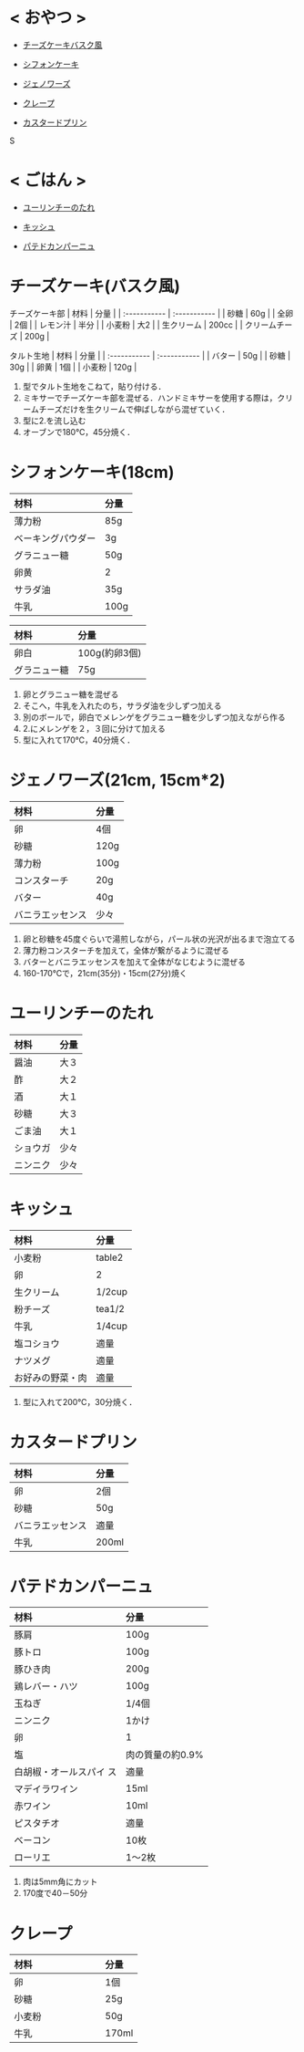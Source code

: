 # < おやつ >


* [チーズケーキバスク風](#チーズケーキバスク風)

* [シフォンケーキ](#シフォンケーキ18cm)

* [ジェノワーズ](#ジェノワーズ21cm-15cm2)

* [クレープ](#クレープ)

* [カスタードプリン](#カスタードプリン)

S
# < ごはん >

* [ユーリンチーのたれ](#ユーリンチーのたれ)

* [キッシュ](#キッシュ)

* [パテドカンパーニュ](#パテドカンパーニュ)



# チーズケーキ(バスク風)

チーズケーキ部
| 材料 | 分量 |
| :----------- | :----------- |
|  砂糖         |  60g        |
|  全卵         |  2個         |
|  レモン汁      |   半分        |
|  小麦粉        |  大2         |
|  生クリーム     |   200cc     |
|   クリームチーズ  |   200g    |


タルト生地
| 材料 | 分量 |
| :----------- | :----------- |
|  バター       |  50g   |
|  砂糖      |  30g   |
|  卵黄     |  1個   |
|  小麦粉       |  120g   |


1. 型でタルト生地をこねて，貼り付ける．
2. ミキサーでチーズケーキ部を混ぜる．ハンドミキサーを使用する際は，クリームチーズだけを生クリームで伸ばしながら混ぜていく．
3. 型に2.を流し込む
4. オーブンで180℃，45分焼く．


# シフォンケーキ(18cm)

| 材料 | 分量 |
| :----------- | :----------- |
|薄力粉       |85g  |
|ベーキングパウダー |3g  |
|グラニュー糖    |50g |
|卵黄        |2   |
|サラダ油      |35g  |
|牛乳        |100g | 



| 材料 | 分量 |
| :----------- | :----------- |
|卵白 |100g(約卵3個)  |
|グラニュー糖    |75g |


1. 卵とグラニュー糖を混ぜる
2. そこへ，牛乳を入れたのち，サラダ油を少しずつ加える
3. 別のボールで，卵白でメレンゲをグラニュー糖を少しずつ加えながら作る
4. 2.にメレンゲを２，３回に分けて加える
5. 型に入れて170℃，40分焼く．




# ジェノワーズ(21cm, 15cm*2)


| 材料 | 分量 |
| :----------- | :----------- |
| 卵           | 4個    |
| 砂糖          | 120g   | 
| 薄力粉         | 100g     |        
| コンスターチ      | 20g    |
| バター         | 40g    |
| バニラエッセンス    | 少々   |

1. 卵と砂糖を45度ぐらいで湯煎しながら，パール状の光沢が出るまで泡立てる
2. 薄力粉コンスターチを加えて，全体が繋がるように混ぜる
3. バターとバニラエッセンスを加えて全体がなじむように混ぜる 
4. 160-170℃で，21cm(35分)・15cm(27分)焼く




# ユーリンチーのたれ


| 材料 | 分量 |
| :----------- | :----------- |
| 醤油   | 大３ | 
| 酢    | 大２ | 
| 酒    | 大１ | 
| 砂糖   | 大３ | 
| ごま油  | 大１ | 
| ショウガ | 少々 | 
| ニンニク | 少々 | 



# キッシュ

| 材料 | 分量 |
| :----------- | :----------- |
小麦粉        |   table2  |
卵          |   2|
生クリーム     |   1/2cup|
粉チーズ      |    tea1/2|
牛乳           |  1/4cup|
塩コショウ     |適量 |
ナツメグ      |適量|
お好みの野菜・肉   |適量|

1. 型に入れて200℃，30分焼く．




# カスタードプリン
| 材料          | 分量   |
| :----------- | :----------- |
| 卵            | 2個   | 
| 砂糖          | 50g   | 
| バニラエッセンス | 適量   | 
| 牛乳          | 200ml |  




# パテドカンパーニュ
| 材料          | 分量   |
| :----------- | :----------- |
| 豚肩            | 100g   | 
| 豚トロ          | 100g   | 
| 豚ひき肉 | 200g   | 
| 鶏レバー・ハツ　 | 100g
| 玉ねぎ　　　　　 | 1/4個
| ニンニク　　　　 | 1かけ
| 卵　　　　 | 1
| 塩　　　　　　　 | 肉の質量の約0.9%
| 白胡椒・オールスパイ ス |適量
| マデイラワイン　 | 15ml
| 赤ワイン　　　    |  10ml
| ピスタチオ　　　 | 適量
| ベーコン　　　　 | 10枚
| ローリエ　　　　 | 1〜2枚


1. 肉は5mm角にカット
2. 170度で40－50分


# クレープ
| 材料          | 分量   |
| :----------- | :----------- |
| 卵            | 1個   | 
| 砂糖          | 25g   | 
| 小麦粉　　　　　　| 50g   | 
| 牛乳          | 170ml |  
